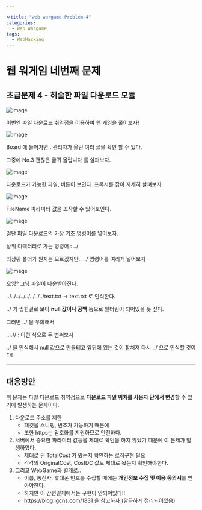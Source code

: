 ```yaml
---

ㅇtitle: "web wargame Problem-4"
categories:
  - Web Wargame
tags:
  - WebHacking
---
```


<h1> 웹 워게임 네번째 문제 </h1>

<h2> 초급문제 4 - 허술한 파일 다운로드 모듈 </h2>

![image](https://user-images.githubusercontent.com/83447634/117537167-46f53980-b03a-11eb-89d0-9b27af3f960f.png)

이번엔 파일 다운로드 취약점을 이용하여 웹 게임을 풀어보자!



![image](https://user-images.githubusercontent.com/83447634/117537189-68562580-b03a-11eb-8820-67132b772f5d.png)

Board 에 들어가면.. 관리자가 올린 여러 글을 확인 할 수 있다.

그중에 No.3 괜찮은 글귀 올립니다 를 살펴보자.



![image](https://user-images.githubusercontent.com/83447634/117537227-93407980-b03a-11eb-8014-1877bb452181.png)

다운로드가 가능한 파일, 버튼이 보인다. 프록시를 잡아 자세히 살펴보자.



![image](https://user-images.githubusercontent.com/83447634/117537300-ee726c00-b03a-11eb-94e8-5eaa409336fd.png)

FileName 파라미터 값을 조작할 수 있어보인다. 



![image](https://user-images.githubusercontent.com/83447634/117537277-d39ff780-b03a-11eb-83b8-431dd47614cb.png)

일단 파일 다운로드의 가장 기초 명령어를 넣어보자. 

상위 디렉터리로 가는 명령어 : ../

최상위 폴더가 뭔지는 모르겠지만.. ../ 명령어를 여러개 넣어보자



![image](https://user-images.githubusercontent.com/83447634/117537335-28437280-b03b-11eb-94bb-c089a438db14.png)

으잉? 그냥 파일이 다운받아진다. 

../../../../../../../../text.txt -> text.txt 로 인식한다.

../ 가 씹힌걸로 보아 **null 값이나 공백** 등으로 필터링이 되어있을 듯 싶다.



그러면 ../ 을 우회해서 

..~~../~~/ : 이런 식으로 두 번써보자 

../ 을 인식해서 null 값으로 만들테고 앞뒤에 있는 것이 합쳐져 다시 ../ 으로 인식할 것이다!







------------------------------

<h2>대응방안</h2>

위 문제는 파일 다운로드 취약점으로 **다운로드 파일 위치를 사용자 단에서 변경**할 수 있기에 발생하는 문제이다.

1. 다운로드 주소를 제한
   - 패킷을 스니핑, 변조가 가능하기 때문에
   - 또한 https는 암호화를 지원하므로 안전하다.
2. 서버에서 중요한 파라미터 값등을 제대로 확인을 하지 않았기 때문에 이 문제가 발생하였다.
   * 제대로 된 TotalCost 가 왔는지 확인하는 로직구현 필요
   * 각각의 OriginalCost, CostDC 값도 제대로 왔는지 확인해야한다.
3. 그리고 WebGame과 별개로.. 
   * 이름, 통신사, 휴대폰 번호를 수집할 때에는 **개인정보 수집 및 이용 동의서**를 받아야한다. 
   * 하지만 이 간편결제에서는 구현이 안되어있다!!
   * https://blog.lgcns.com/1831 을 참고하자 (깔끔하게 정리되어있음)